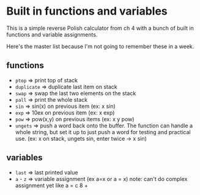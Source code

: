 # Built in functions and variables

This is a simple reverse Polish calculator from ch 4
with a bunch of built in functions and variable assignments.

Here's the master list because I'm not going to remember these in a week.

## functions
* `ptop` => print top of stack
* `duplicate` => duplicate last item on stack
* `swap` => swap the last two elements on the stack
* `pall` => print the whole stack
* `sin` => sin(x) on previous item (ex: x sin)
* `exp` => 10ex on previous item (ex: x exp)
* `pow` => pow(x,y) on previous items (ex: x y pow)
* `ungets` => push a word back onto the buffer. The function can handle a whole string, but set it up to just push a word for testing and practical use. (ex: x on stack, ungets sin, enter twice -> x sin) 

## variables
* `last` => last printed value
* `a` - `z` => variable assignment (ex a=x or a = x)
  note: can't do complex assignment yet like a = c 8 +
